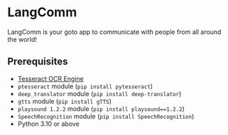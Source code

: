 # LangComm
LangComm is your goto app to communicate with people from all around the world!

## Prerequisites

- [Tesseract OCR Engine](https://github.com/UB-Mannheim/tesseract/wiki)
- `ptesseract` module (`pip install pytesseract`)
- `deep_translator` module (`pip install deep-translator`)
- `gtts` module (`pip install gTTS`)
- `playsound 1.2.2` module (`pip install playsound==1.2.2`)
- `SpeechRecognition` module (`pip install SpeechRecognition`)
- Python 3.10 or above
